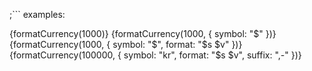 ;```
examples:

<CurrencyText>{formatCurrency(1000)}</CurrencyText>
<CurrencyText>{formatCurrency(1000, { symbol: "$" })}</CurrencyText>
<CurrencyText>
      {formatCurrency(1000, { symbol: "$", format: "$s  $v" })}
    </CurrencyText>
<CurrencyText>
          {formatCurrency(100000, {
            symbol: "kr",
            format: "$s  $v",
            suffix: ",-"
          })}
        </CurrencyText>

```
